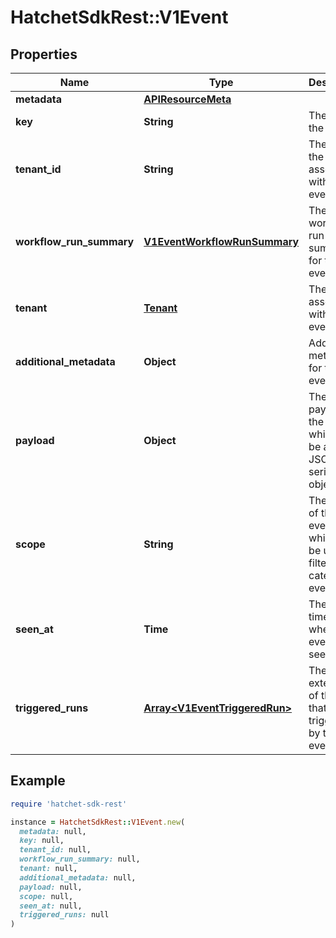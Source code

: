 # HatchetSdkRest::V1Event

## Properties

| Name | Type | Description | Notes |
| ---- | ---- | ----------- | ----- |
| **metadata** | [**APIResourceMeta**](APIResourceMeta.md) |  |  |
| **key** | **String** | The key for the event. |  |
| **tenant_id** | **String** | The ID of the tenant associated with this event. |  |
| **workflow_run_summary** | [**V1EventWorkflowRunSummary**](V1EventWorkflowRunSummary.md) | The workflow run summary for this event. |  |
| **tenant** | [**Tenant**](Tenant.md) | The tenant associated with this event. | [optional] |
| **additional_metadata** | **Object** | Additional metadata for the event. | [optional] |
| **payload** | **Object** | The payload of the event, which can be any JSON-serializable object. | [optional] |
| **scope** | **String** | The scope of the event, which can be used to filter or categorize events. | [optional] |
| **seen_at** | **Time** | The timestamp when the event was seen. | [optional] |
| **triggered_runs** | [**Array&lt;V1EventTriggeredRun&gt;**](V1EventTriggeredRun.md) | The external IDs of the runs that were triggered by this event. | [optional] |

## Example

```ruby
require 'hatchet-sdk-rest'

instance = HatchetSdkRest::V1Event.new(
  metadata: null,
  key: null,
  tenant_id: null,
  workflow_run_summary: null,
  tenant: null,
  additional_metadata: null,
  payload: null,
  scope: null,
  seen_at: null,
  triggered_runs: null
)
```

